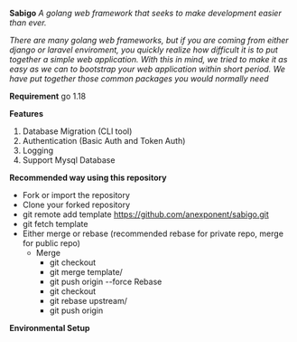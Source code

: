 **Sabigo**
_A golang web framework that seeks to make development easier than ever._

_There are many golang web frameworks, but if you are coming from either django or laravel enviroment, you quickly realize how difficult it is to put together a simple web application. With this in mind, we tried to make it as easy as we can to bootstrap your web application within short period. We have put together those common packages you would normally need_

**Requirement**
go 1.18

**Features**
1.  Database Migration (CLI tool)
2.  Authentication (Basic Auth and Token Auth)
3.  Logging
4.  Support Mysql Database

**Recommended way using this repository**
 - Fork or import the repository
 - Clone your forked repository
 - git remote add template https://github.com/anexponent/sabigo.git
 - git fetch template
 - Either merge or rebase (recommended rebase for private repo, merge for public repo)
   - Merge
     - git checkout <branch-to-merge-to>
     - git merge template/<branch-to-merge>
     - git push origin <branch-name> --force
     Rebase
     - git checkout <branch-to-merge-to>
     - git rebase upstream/<branch-to-merge>
     - git push origin <branch-name>

**Environmental Setup**

